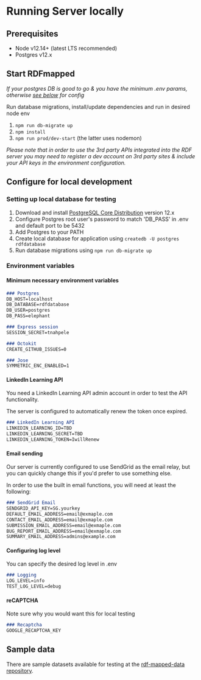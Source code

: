 # Running Server locally

## Prerequisites

- Node v12.14+ (latest LTS recommended)
- Postgres v12.x

## Start RDFmapped

_If your postgres DB is good to go & you have the minimum .env params, otherwise [see below](../blob/master/server/README.md#configure-for-local-development "Configuring for local dev") for config_

Run database migrations, install/update dependencies and run in desired node env

1.  `npm run db-migrate up`
2.  `npm install`
3.  `npm run prod/dev-start` (the latter uses nodemon)

_Please note that in order to use the 3rd party APIs integrated into the RDF server you may need to register a dev account on 3rd party sites & include your API keys in the environment configuration._

## Configure for local development

### Setting up local database for testing
1.  Download and install [PostgreSQL Core Distribution](https://www.postgresql.org/download "PSQL Download") version 12.x
2.  Configure Postgres root user's password to match 'DB_PASS' in .env and default port to be 5432
3.  Add Postgres to your PATH
4.  Create local database for application using `createdb -U postgres rdfdatabase`
5.  Run database migrations using `npm run db-migrate up`

### Environment variables

#### Minimum necessary environment variables

``` markdown
### Postgres
DB_HOST=localhost
DB_DATABASE=rdfdatabase
DB_USER=postgres
DB_PASS=elephant

### Express session
SESSION_SECRET=tnahpele

### Octokit
CREATE_GITHUB_ISSUES=0

### Jose
SYMMETRIC_ENC_ENABLED=1
```

#### LinkedIn Learning API
You need a LinkedIn Learning API admin account in order to test the API functionality.

The server is configured to automatically renew the token once expired.

``` markdown
### LinkedIn Learning API
LINKEDIN_LEARNING_ID=TBD
LINKEDIN_LEARNING_SECRET=TBD
LINKEDIN_LEARNING_TOKEN=IwillRenew
```

#### Email sending
Our server is currently configured to use SendGrid as the email relay, but you can quickly change this if you'd prefer to use something else.

In order to use the built in email functions, you will need at least the following:

``` markdown
### SendGrid Email
SENDGRID_API_KEY=SG.yourkey
DEFAULT_EMAIL_ADDRESS=email@exmaple.com
CONTACT_EMAIL_ADDRESS=email@exmaple.com
SUBMISSION_EMAIL_ADDRESS=email@exmaple.com
BUG_REPORT_EMAIL_ADDRESS=email@exmaple.com
SUMMARY_EMAIL_ADDRESS=admins@example.com
```

#### Configuring log level
You can specify the desired log level in .env

``` markdown
### Logging
LOG_LEVEL=info
TEST_LOG_LEVEL=debug
```

#### reCAPTCHA

Note sure why you would want this for local testing

``` markdown
### Recaptcha
GOOGLE_RECAPTCHA_KEY
```

## Sample data

There are sample datasets available for testing at the [rdf-mapped-data repository](https://github.com/almasen/rdf-mapped-data).
